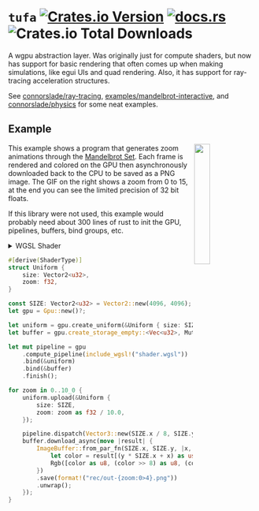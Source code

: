 # `tufa` [![Crates.io Version](https://img.shields.io/crates/v/tufa)](https://crates.io/crates/tufa) [![docs.rs](https://img.shields.io/docsrs/tufa)](https://docs.rs/tufa) ![Crates.io Total Downloads](https://img.shields.io/crates/d/tufa)


A wgpu abstraction layer.
Was originally just for compute shaders, but now has support for basic rendering that often comes up when making simulations, like egui UIs and quad rendering.
Also, it has support for ray-tracing acceleration structures.

See [connorslade/ray-tracing](https://github.com/connorslade/ray-tracing), [examples/mandelbrot-interactive](https://github.com/connorslade/compute/tree/main/examples/mandelbrot-interactive), and [connorslade/physics](https://github.com/connorslade/physics) for some neat examples.

## Example

<img src="https://github.com/user-attachments/assets/0a89db41-d732-4701-8955-4bbcb4181b19" width="25%" align="right" >

This example shows a program that generates zoom animations through the [Mandelbrot Set](https://en.wikipedia.org/wiki/Mandelbrot_set).
Each frame is rendered and colored on the GPU then asynchronously downloaded back to the CPU to be saved as a PNG image.
The GIF on the right shows a zoom from 0 to 15, at the end you can see the limited precision of 32 bit floats.

If this library were not used, this example would probably need about 300 lines of rust to init the GPU, pipelines, buffers, bind groups, etc.

<details>
<summary>WGSL Shader</summary>

```wgsl
@group(0) @binding(0) var<uniform> ctx: Uniform;
@group(0) @binding(1) var<storage, read_write> data: array<u32>;

struct Uniform {
    size: vec2<u32>,
    zoom: f32
}

const PI: f32 = 3.1415926538;

const N: i32 = 1000;
const POI: vec2<f32> = vec2(-1.7864323556423187, -2.905726428359401e-7);

@compute
@workgroup_size(8, 8, 1)
fn main(@builtin(global_invocation_id) pos: vec3<u32>) {
    var zoom = 4.0 / exp(ctx.zoom);
    var c = (vec2(f32(pos.x), f32(pos.y)) / f32(ctx.size.x) - 0.5) * zoom + POI;

    var color = evaluate(c);
    var packed = pack4x8unorm(vec4(color, 0.0));

    data[ctx.size.x * pos.y + pos.x] = packed;
}

fn evaluate(c: vec2<f32>) -> vec3<f32> {
    var z = vec2(0.0);
    for (var i = 0; i < N; i++) {
        z = cSq(z) + c;
        if i + 1 == N { break; }

        if length(z) > 4.0 {
            var value = sqrt(f32(i) / f32(N));
            return hueShift(vec3(1.0, 0.0, 0.0), value * 2.0 * PI);
        }
    }

    return vec3(0.0);
}

fn cSq(z: vec2<f32>) -> vec2<f32> {
    return vec2(z.x * z.x - z.y * z.y, 2.0 * z.x * z.y);
}

fn hueShift(color: vec3<f32>, hue: f32) -> vec3<f32> {
    var k = vec3(0.57735, 0.57735, 0.57735);
    var cosAngle = cos(hue);
    return vec3(color * cosAngle
                + cross(k, color) * sin(hue)
                + k * dot(k, color) * (1.0 - cosAngle)
    );
}
```

</details>

```rust
#[derive(ShaderType)]
struct Uniform {
    size: Vector2<u32>,
    zoom: f32,
}

const SIZE: Vector2<u32> = Vector2::new(4096, 4096);
let gpu = Gpu::new()?;

let uniform = gpu.create_uniform(&Uniform { size: SIZE, zoom: 0.0 });
let buffer = gpu.create_storage_empty::<Vec<u32>, Mutable>((4 * SIZE.x * SIZE.y) as u64);

let mut pipeline = gpu
    .compute_pipeline(include_wgsl!("shader.wgsl"))
    .bind(&uniform)
    .bind(&buffer)
    .finish();

for zoom in 0..10_0 {
    uniform.upload(&Uniform {
        size: SIZE,
        zoom: zoom as f32 / 10.0,
    });

    pipeline.dispatch(Vector3::new(SIZE.x / 8, SIZE.y / 8, 1));
    buffer.download_async(move |result| {
        ImageBuffer::from_par_fn(SIZE.x, SIZE.y, |x, y| {
            let color = result[(y * SIZE.x + x) as usize];
            Rgb([color as u8, (color >> 8) as u8, (color >> 16) as u8])
        })
        .save(format!("rec/out-{zoom:0>4}.png"))
        .unwrap();
    });
}
```
